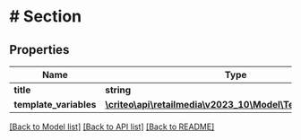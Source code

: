 # # Section

## Properties

Name | Type | Description | Notes
------------ | ------------- | ------------- | -------------
**title** | **string** |  |
**template_variables** | [**\criteo\api\retailmedia\v2023_10\Model\TemplateVariable[]**](TemplateVariable.md) |  |

[[Back to Model list]](../../README.md#models) [[Back to API list]](../../README.md#endpoints) [[Back to README]](../../README.md)
